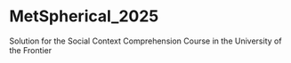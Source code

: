 # MetSpherical_2025
Solution for the Social Context Comprehension Course in the University of the Frontier
